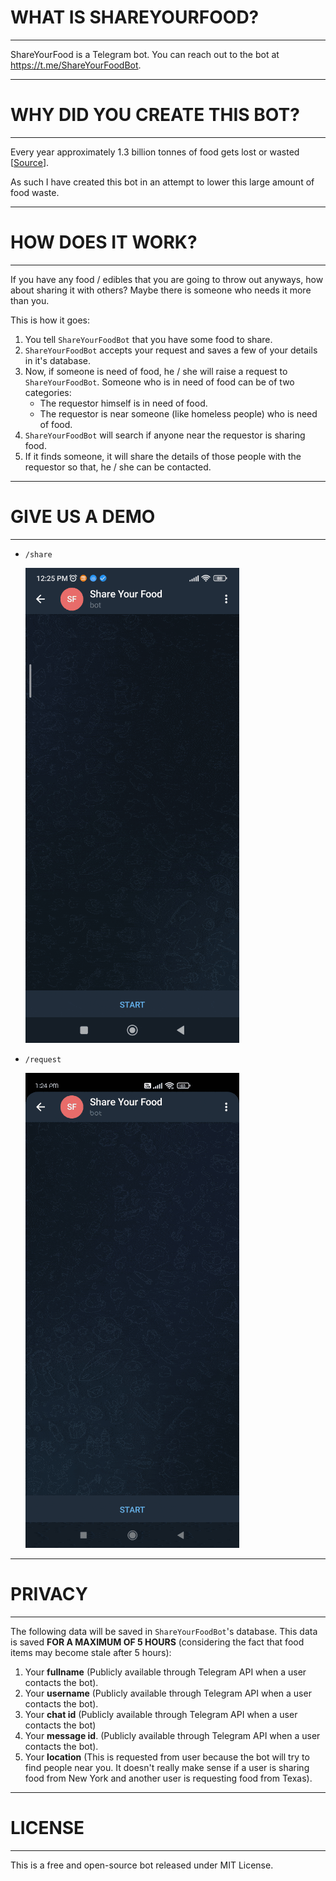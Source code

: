 # WHAT IS SHAREYOURFOOD?
---

ShareYourFood is a Telegram bot. You can reach out to the bot at https://t.me/ShareYourFoodBot.

---

# WHY DID YOU CREATE THIS BOT?
---

Every year approximately 1.3 billion tonnes of food gets lost or wasted [[Source](https://www.unep.org/thinkeatsave/get-informed/worldwide-food-waste)].

As such I have created this bot in an attempt to lower this large amount of food waste.

---

# HOW DOES IT WORK?
---

If you have any food / edibles that you are going to throw out anyways, how about sharing it with others? Maybe there is someone who needs it more than you.

This is how it goes:

1. You tell `ShareYourFoodBot` that you have some food to share.
2. `ShareYourFoodBot` accepts your request and saves a few of your details in it's database.
3. Now, if someone is need of food, he / she will raise a request to `ShareYourFoodBot`. Someone who is in need of food can be of two categories:
    - The requestor himself is in need of food.
    - The requestor is near someone (like homeless people) who is need of food.
4. `ShareYourFoodBot` will search if anyone near the requestor is sharing food.
5. If it finds someone, it will share the details of those people with the requestor so that, he / she can be contacted.

---

# GIVE US A DEMO
---

- `/share`

    ![share](./img/share.gif "Share")

- `/request`

    ![request](./img/request.gif "Request")

---

# PRIVACY
---

The following data will be saved in `ShareYourFoodBot`'s database. This data is saved **FOR A MAXIMUM OF 5 HOURS** (considering the fact that food items may become stale after 5 hours):

1. Your **fullname** (Publicly available through Telegram API when a user contacts the bot).
2. Your **username** (Publicly available through Telegram API when a user contacts the bot).
3. Your **chat id** (Publicly available through Telegram API when a user contacts the bot)
4. Your **message id**. (Publicly available through Telegram API when a user contacts the bot).
5. Your **location** (This is requested from user because the bot will try to find people near you. It doesn't really make sense if a user is sharing food from New York and another user is requesting food from Texas).

---

# LICENSE
---

This is a free and open-source bot released under MIT License.